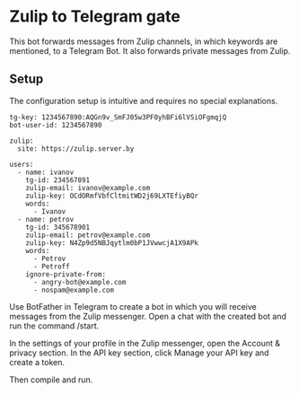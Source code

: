 # Zulip to Telegram gate

This bot forwards messages from Zulip channels, in which keywords are mentioned, to a Telegram Bot. It also forwards private messages from Zulip.

## Setup

The configuration setup is intuitive and requires no special explanations.

```
tg-key: 1234567890:AQGn9v_SmFJ05w3PF0yhBFi6lVSiOFgmqjQ
bot-user-id: 1234567890

zulip:
  site: https://zulip.server.by

users:
  - name: ivanov
    tg-id: 234567891
    zulip-email: ivanov@example.com
    zulip-key: OCdORmfVbfCltmitWD2j69LXTEfiyBQr
    words:
      - Ivanov
  - name: petrov
    tg-id: 345678901
    zulip-email: petrov@example.com
    zulip-key: N4Zp9d5NBJqytlm0bP1JVwwcjA1X9APk
    words:
      - Petrov
      - Petroff
    ignore-private-from:
      - angry-bot@example.com
      - nospam@example.com
```

Use BotFather in Telegram to create a bot in which you will receive messages from the Zulip messenger. Open a chat with the created bot and run the command /start.

In the settings of your profile in the Zulip messenger, open the Account & privacy section. In the API key section, click Manage your API key and create a token.

Then compile and run.
